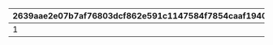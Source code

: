 |2639aae2e07b7af76803dcf862e591c1147584f7854caaf1940f4c5870d75c04|2f7fd1f75201f1b6615f79330c9bf2f26023f7da39cc4f328fbda2163ce08f7b|6db49db5e2e29d9b43a8d0aa34be1a962c5fb45dd44460ac51759cc454745409|4b1aa951cbc0a1cbd7d342658f43e12f58ce2d946aebca3672d633cf1abf4cd4|fc97c7dba34bec26423371fadb786920cfe003b74b4cbb8946aee6dcacce6ba2|0ec7da5170cf82a218d620e1c6ccedf80c516301f8e97ed0880361dcfd6731fa|2936bd722facb56daf6bba1f654fe6ba9a76f5e840d4de97ebd51d3f725ed59b|f38253fe59fe28107cfdc006846c12c4220c347a9660fccf1928ab29d8576672|22ab018f3e2677068fd4e39e9f0609bc0a7e8503bb2f35f08ed2b5b87d34ccef|358449ebc78b7e10b7e6189f596916303030308de8da520454931e7aa1125308|a3d8a2151a2d53aecc478631078e7fdefdea6ebac1a25921e73ef7f2c9d3e2e3|
| --- | --- | --- | --- | --- | --- | --- | --- | --- | --- | --- |
|1|2021/08/15 15:00:00|2021/08/17 12:00:00|2021/08/24 11:59:59|2021/08/23 11:59:59|2021/09/10 11:59:59|2109006|2109007|2109008|bgm_M501||